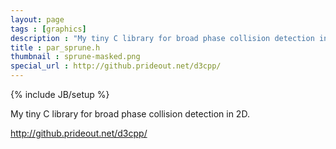 ```yaml
---
layout: page
tags : [graphics]
description : "My tiny C library for broad phase collision detection in 2D."
title : par_sprune.h
thumbnail : sprune-masked.png
special_url : http://github.prideout.net/d3cpp/
---
```

{% include JB/setup %}

My tiny C library for broad phase collision detection in
2D.

http://github.prideout.net/d3cpp/